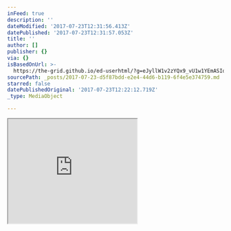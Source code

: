 ```yaml
---
inFeed: true
description: ''
dateModified: '2017-07-23T12:31:56.413Z'
datePublished: '2017-07-23T12:31:57.053Z'
title: ''
author: []
publisher: {}
via: {}
isBasedOnUrl: >-
  https://the-grid.github.io/ed-userhtml/?g=eJyllW1v2zYQx9_vU1w1YEmASIqR1nUcO4ATp62WrQmSeEMwDAVNnSUmFCmQlDV32Hff6bFKtuzN3tjiw93_7vg7cvZmeX1x_3BzCanL5BnAd3ClrUID54WxDoWahU44ifUSwCxDx4CnzFh0c291_8GfePXaLEyRxc3nG9-Hc5S6BGHBpQhCCSeYFF-ZE1qBVSLP0cFGG8h28EEYXDOLkBv9iNwFEDkohZSwZWZX70LG024ZfL-RsdyI3IE1fO6lzuV2GoZlWQaJdaTDA66zcNP6frThcTAO3vYTwaP1zmZh42Por8k0DCHqgsZvEVZLFBRwrTYigTn82dSF5eIKd1PwFtFXdrdb3LjP2crqd24xiSfHW_ajTJafFl_eXrz_dJk8fH7wDlu7wqVLnTGhyLYaFMIfT0aTTdDFyfK8SqQziJlj1fTq9iey6LL-V0uhh4bWacMSPC_4E7qXYiRic-2G-zO0liVCJXeoYjRRTDbvTsYno_HReHT8_sSrt_11Wv_1Re0PGhd5vt9U6eC04WNY6oqQewKD6xhh3aDSmzbMWJEoXygCIU4qVozO-nNYRVDiOvhPEnis-lLUKEixtv3xFyIcBUfB0WDin0QQ71KoJ3C7HOeewz9cyK31wKCce9btJNoU0XmQGtz8H-Xaa9hpttkMVB_ZljWzXrupprAQFy84hLpskborOKcDXBk5hT2pkwTjSAVVj-8dPt95nVctaafwWzdfsX-XIxebXdVyW0HHb2GnCyiZorA06M2GbgiaoRAsLQa9aZ92hVfwUetE4oI-b1o_wc3t9S_R8vL2S7Q8fMXqktpBvmbU2fzeW1O092gyS1EBBbMVHKEwEjhTRBbYOhOBMTAVN7eKTQm3IifiatAawPocnG7LNqsS9Gnok7uzvXa9Jf7lDVE5GtD5awNtYamB-vng2dHRoSksYUBBnX2V-Craf1aS_YODgWrVN3TDGUc96lLdJlUyQXrKCVnHsrz-ubp8pWYxxp0wadSG-3vff5P1KwWfWtXRLYSG-Oiweq1xI8VlQX3LCKEsl9TAjD8lRhdUYJHRJQM_1MWuH46uR2EWiy21V_XbjNc63p31DMAsHQHVMlFzj6NyaDyoW4yGWmozLVPh8JT4vzqHBeek5iw9OqOBi1oDRDz3Xk3PexZC2MdAnpoH8G8VSDog
sourcePath: _posts/2017-07-23-d5f87bdd-e2e4-44d6-b119-6f4e5e374759.md
starred: false
datePublishedOriginal: '2017-07-23T12:22:12.719Z'
_type: MediaObject

---
```

<iframe src="https://the-grid.github.io/ed-userhtml/?g=eJylVe9v2zYQ_Z6_4qoBSwJUkt1sWOPYBuw6LbR0cBbHDYZhGGjqLNGWSIGkrMlD__edftYGFuzDvgjSkXfv8d07avxmsfzw_NvjPcQ2TaYAF_CgjEQN81wbi0KOfStsgvUSwDhFy4DHTBu0E2f9_NF979RrYz9GFjavb1wX5pioAoQBGyMIKaxgiTgyK5QEI0WWoYWt0pCW8FFo3DCDkGm1Q249CCwUIkngwHRZ70LG424ZXLeCuRgbrkVmwWg-cWJrMzPy_aIovMhYwuEeV6m_bWvvjP-DN_Ru-oC3M8507Dc1pl2xKR3S9yHo-GJPjhaIDXAltyKCCfxdyQEsEw9YjsCZBUe2Kud4vAne__wSbb7wI98vZ-td8Xl1_PTjy_6W_Zq8DJy3TVpu44VKmZCUuq8Fdzet4O6WpSIpvY4oy7LqJG1myCyrouunz5Tanfo_Sgh1UqFVMQhfhW43Gqs0i3Ce8z3a13kSP5Mpe4KQojEsEjJaoQxR10i3w5vbdz-9uxkMbwcO7fp6R4--F70_cJZlV43G13cX39rTeOqZrMRViLBpzNVnNS4zIpKukGSdMKrcpVXat28dQIEbr_UO_Kt3eCh7yWrzJGJjesPkwh96A29wEjj3UDshiZB7sGWGE8fiX9bnxjigMZk4xpYJmhjROhBr3P4f5Lqq32G2pzlB3bEDa6JOu6m2by4-9AZuw7VsgVzlnFPf1joZwWXT6q7TDSMVRRiSvJdvzxOXWTXTZgS_d_FqglYZcrEtK7cdBJnAQKlyKJgklgrUdktXDEWIkaFFD_rcXoZqRrx7mpFkRm-PbR3v8Wn5JVjcP_0ZLLqcP3pGBPyMOjUEAFT3IDhCrhPgTJJnwNSkBIbAZNjcMCYmI-UZeam2UGMdr6tn1euCVKxcW6Fdttu_3rUv5zdIVffEhi-NO3NDA9LHvbMeUXckFnDS7lqMCnEdXJ0pdHV9fYJaDQhdftrSDNpYtWcsmCA8aUVSc1ksf6nu5USxEMMOmDDqxKvL777BuhWCS-No6aZCTZ3v_NOAnlm_ntBA8iSnAWVkjjRLaFIZ30da5aS3SOk2ge9r7et_SjeMMA7FgeaoejbfGxWW094SMI6HQFpGcuJwlKS5A_Us0adKlB4VsbB4R0Z_mMOMc0Kzhv5Hw5MSNQaIcOK8ejznjILfc6BKzb_xH7RAT3A" height="244" style=""></iframe>